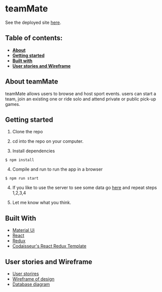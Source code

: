 # teamMate

See the deployed site [here](https://modest-austin-b02609.netlify.app/).

## Table of contents:

- **[About](#about-teamMate)**
- **[Getting started](#getting-started)**
- **[Built with](#built-with)**
- **[User stories and Wireframe](#User-stories-and-Wireframe)**

## About teamMate

teamMate allows users to browse and host sport events. users can start a team, join an existing one or ride solo and attend private or public pick-up games.

## Getting started

1. Clone the repo

2. cd into the repo on your computer.

3. Install dependencies

```
$ npm install
```

4. Compile and run to run the app in a browser

```
$ npm run start
```

4. If you like to use the server to see some data go [here](https://github.com/mir4cles/teamMate-server) and repeat steps 1,2,3,4

5. Let me know what you think.

## Built With

- [Material Ui](https://material-ui.com/)
- [React](https://reactjs.org/)
- [Redux](https://redux.js.org/)
- [Codaisseur's React Redux Template](https://github.com/Codaisseur/express-template)

## User stories and Wireframe

- [User storires](https://github.com/users/mir4cles/projects/1#column-9641210)
- [Wireframe of design](https://wireframepro.mockflow.com/view/teamMate-client-wireframe)
- [Database diagram](https://app.lucidchart.com/invitations/accept/9dd630e3-019a-48af-91cd-c250ff20fdec)
